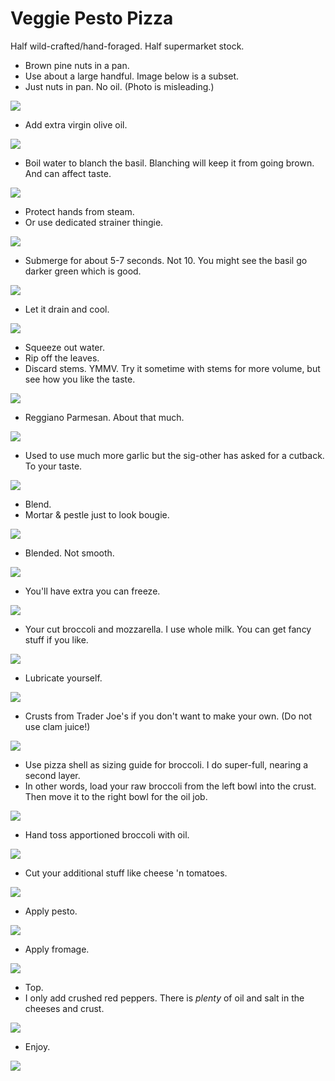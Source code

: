 # Veggie Pesto Pizza

Half wild-crafted/hand-foraged. Half supermarket stock.

- Brown pine nuts in a pan.
- Use about a large handful. Image below is a subset.
- Just nuts in pan. No oil. (Photo is misleading.)

![](01-brown.jpg)

- Add extra virgin olive oil.

![](02-oil.jpg)

- Boil water to blanch the basil.
Blanching will keep it from going brown.
And can affect taste.

![](03-boil.jpg)

- Protect hands from steam.
- Or use dedicated strainer thingie.

![](04-glove.jpg)

- Submerge for about 5-7 seconds. Not 10. You might see the basil go darker green which is good.

![](05-blanch.jpg)

- Let it drain and cool.

![](06-cool.jpg)

- Squeeze out water.
- Rip off the leaves.
- Discard stems. YMMV. Try it sometime with stems for more volume, but see how you like the taste.

![](07-discard-stems.jpg)

- Reggiano Parmesan. About that much.

![](08-cheese.jpg)

- Used to use much more garlic but the sig-other has asked for a cutback. To your taste.

![](09-garlic.jpg)

- Blend.
- Mortar & pestle just to look bougie.

![](10-blend.jpg)

- Blended. Not smooth.

![](11-blended.jpg)

- You'll have extra you can freeze.

![](12-save-for-later.jpg)

- Your cut broccoli and mozzarella. I use whole milk. You can get fancy stuff if you like.

![](13-broc-cheese.jpg)

- Lubricate yourself.

![](14-wine.jpg)

- Crusts from Trader Joe's if you don't want to make your own. (Do not use clam juice!)

![](15-crusts.jpg)

- Use pizza shell as sizing guide for broccoli. I do super-full, nearing a second layer.
- In other words, load your raw broccoli from the left bowl into the crust. Then move it to the right bowl for the oil job.

![](16-size-brocc.jpg)

- Hand toss apportioned broccoli with oil.

![](17-oil-brocc.jpg)

- Cut your additional stuff like cheese 'n tomatoes.

![](18-cheese-tomatoes.jpg)

- Apply pesto.

![](19-apply.jpg)

- Apply fromage.

![](20-cheese.jpg)

- Top.
- I only add crushed red peppers. There is *plenty* of oil and salt in the cheeses and crust.

![](21-top.jpg)

- Enjoy.

![](22-enjoy.jpg)
